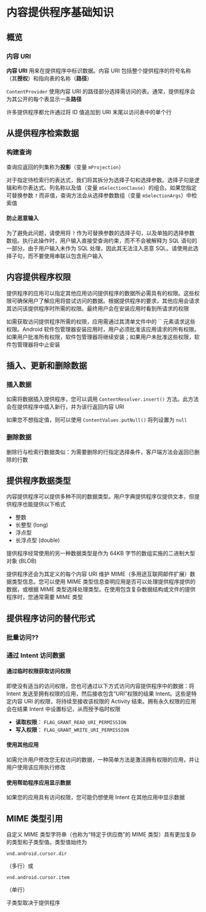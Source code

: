# 内容提供程序基础知识

## 概览

### 内容 URI

**内容 URI** 用来在提供程序中标识数据。内容 URI 包括整个提供程序的符号名称（其**授权**）和指向表的名称（**路径**）

`ContentProvider` 使用内容 URI 的路径部分选择需访问的表。通常，提供程序会为其公开的每个表显示一条**路径**

许多提供程序都允许通过将 ID 值追加到 URI 末尾以访问表中的单个行

## 从提供程序检索数据

### 构建查询

查询应返回的列集称为**投影**（变量 `mProjection`）

对于指定待检索行的表达式，我们将其拆分为选择子句和选择参数。选择子句是逻辑和布尔表达式、列名称以及值（变量 `mSelectionClause`）的组合。如果您指定可替换参数 `?` 而非值，查询方法会从选择参数数组（变量 `mSelectionArgs`）中检索值

#### 防止恶意输入

为了避免此问题，请使用将 `?` 作为可替换参数的选择子句，以及单独的选择参数数组。执行此操作时，用户输入直接受查询约束，而不不会被解释为 SQL 语句的一部分。由于用户输入未作为 SQL 处理，因此其无法注入恶意 SQL。请使用此选择子句，而不要使用串联以包含用户输入

## 内容提供程序权限

提供程序的应用可以指定其他应用访问提供程序的数据所必需具有的权限。这些权限可确保用户了解应用将尝试访问的数据。根据提供程序的要求，其他应用会请求其访问该提供程序时所需的权限。最终用户会在安装应用时看到所请求的权限

如需获取访问提供程序所需的权限，应用需通过其清单文件中的 `` 元素请求这些权限。Android 软件包管理器安装应用时，用户必须批准该应用请求的所有权限。如果用户批准所有权限，软件包管理器将继续安装；如果用户未批准这些权限，软件包管理器将中止安装

## 插入、更新和删除数据

### 插入数据

如需将数据插入提供程序，您可以调用 `ContentResolver.insert()` 方法。此方法会在提供程序中插入新行，并为该行返回内容 URI

如果您不想指定值，则可以使用 `ContentValues.putNull()` 将列设置为 `null`

### 删除数据

删除行与检索行数据类似：为需要删除的行指定选择条件，客户端方法会返回已删除的行数

## 提供程序数据类型

内容提供程序可以提供多种不同的数据类型。用户字典提供程序仅提供文本，但提供程序也能提供以下格式

- 整数
- 长整型 (long)
- 浮点型
- 长浮点型 (double)

提供程序经常使用的另一种数据类型是作为 64KB 字节的数组实施的二进制大型对象 (BLOB)

提供程序还会为其定义的每个内容 URI 维护 MIME（多用途互联网邮件扩展）数据类型信息。您可以使用 MIME 类型信息查明应用是否可以处理提供程序提供的数据，或根据 MIME 类型选择处理类型。在使用包含复杂数据结构或文件的提供程序时，您通常需要 MIME 类型

## 提供程序访问的替代形式

### 批量访问??

### 通过 Intent 访问数据

#### 通过临时权限获取访问权限

即使没有适当的访问权限，您也可通过以下方式访问内容提供程序中的数据：将 Intent 发送至拥有权限的应用，然后接收包含“URI”权限的结果 Intent。这些是特定内容 URI 的权限，将持续至接收该权限的 Activity 结束。拥有永久权限的应用会在结果 Intent 中设置标记，从而授予临时权限

- **读取权限**： `FLAG_GRANT_READ_URI_PERMISSION`
- **写入权限**： `FLAG_GRANT_WRITE_URI_PERMISSION`

#### 使用其他应用

如需允许用户修改您无权访问的数据，一种简单方法是激活拥有权限的应用，并让用户使用该应用执行修改

#### 使用帮助程序应用显示数据

如果您的应用具有访问权限，您可能仍想使用 Intent 在其他应用中显示数据

## MIME 类型引用

自定义 MIME 类型字符串（也称为“特定于供应商”的 MIME 类型）具有更加复杂的类型和子类型值。类型值始终为

```
vnd.android.cursor.dir
```

（多行）或

```
vnd.android.cursor.item
```

（单行）

子类型取决于提供程序